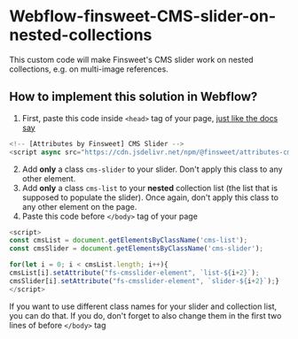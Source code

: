 # Webflow-finsweet-CMS-slider-on-nested-collections
This custom code will make Finsweet's CMS slider work on nested collections, e.g. on multi-image references.

## How to implement this solution in Webflow?
1. First, paste this code inside `<head>` tag of your page, [just like the docs say](https://www.finsweet.com/attributes/cms-slider "Finsweet docs") 
```javascript
<!-- [Attributes by Finsweet] CMS Slider -->
<script async src="https://cdn.jsdelivr.net/npm/@finsweet/attributes-cmsslider@1/cmsslider.js"></script>
```
2. Add **only** a class `cms-slider` to your slider. Don't apply this class to any other element.
3. Add **only** a class `cms-list` to your **nested** collection list (the list that is supposed to populate the slider). Once again, don't apply this class to any other element on the page.
4. Paste this code before `</body>` tag of your page
```javascript
<script>
const cmsList = document.getElementsByClassName('cms-list');
const cmsSlider = document.getElementsByClassName('cms-slider');

for(let i = 0; i < cmsList.length; i++){
cmsList[i].setAttribute("fs-cmsslider-element", `list-${i+2}`);
cmsSlider[i].setAttribute("fs-cmsslider-element", `slider-${i+2}`);}
</script>
```
If you want to use different class names for your slider and collection list, you can do that. If you do, don't forget to also change them in the first two lines of before `</body>` tag <script>, to match with your new class names.

You **do not need** to add custom atrributes to slider and collection list in Webflow, the script will do that for you. If you do add them, this solution will still work.

Solution by [Karpi studio](https://www.karpi.studio/ "Karpi studio")

[Working example](https://how-to-webflow-clonable.webflow.io/nested-collection-slider "Working example")
